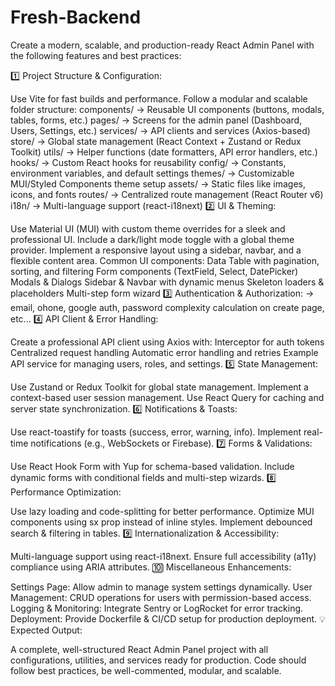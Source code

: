 # Fresh-Backend
Create a modern, scalable, and production-ready React Admin Panel with the following features and best practices:

1️⃣ Project Structure & Configuration:

Use Vite for fast builds and performance.
Follow a modular and scalable folder structure:
components/ → Reusable UI components (buttons, modals, tables, forms, etc.)
pages/ → Screens for the admin panel (Dashboard, Users, Settings, etc.)
services/ → API clients and services (Axios-based)
store/ → Global state management (React Context + Zustand or Redux Toolkit)
utils/ → Helper functions (date formatters, API error handlers, etc.)
hooks/ → Custom React hooks for reusability
config/ → Constants, environment variables, and default settings
themes/ → Customizable MUI/Styled Components theme setup
assets/ → Static files like images, icons, and fonts
routes/ → Centralized route management (React Router v6)
i18n/ → Multi-language support (react-i18next)
2️⃣ UI & Theming:

Use Material UI (MUI) with custom theme overrides for a sleek and professional UI.
Include a dark/light mode toggle with a global theme provider.
Implement a responsive layout using a sidebar, navbar, and a flexible content area.
Common UI components:
Data Table with pagination, sorting, and filtering
Form components (TextField, Select, DatePicker)
Modals & Dialogs
Sidebar & Navbar with dynamic menus
Skeleton loaders & placeholders
Multi-step form wizard
3️⃣ Authentication & Authorization: -> email, ohone, google auth, password complexity calculation on create page, etc...
4️⃣ API Client & Error Handling:

Create a professional API client using Axios with:
Interceptor for auth tokens
Centralized request handling
Automatic error handling and retries
Example API service for managing users, roles, and settings.
5️⃣ State Management:

Use Zustand or Redux Toolkit for global state management.
Implement a context-based user session management.
Use React Query for caching and server state synchronization.
6️⃣ Notifications & Toasts:

Use react-toastify for toasts (success, error, warning, info).
Implement real-time notifications (e.g., WebSockets or Firebase).
7️⃣ Forms & Validations:

Use React Hook Form with Yup for schema-based validation.
Include dynamic forms with conditional fields and multi-step wizards.
8️⃣ Performance Optimization:

Use lazy loading and code-splitting for better performance.
Optimize MUI components using sx prop instead of inline styles.
Implement debounced search & filtering in tables.
9️⃣ Internationalization & Accessibility:

Multi-language support using react-i18next.
Ensure full accessibility (a11y) compliance using ARIA attributes.
🔟 Miscellaneous Enhancements:

Settings Page: Allow admin to manage system settings dynamically.
User Management: CRUD operations for users with permission-based access.
Logging & Monitoring: Integrate Sentry or LogRocket for error tracking.
Deployment: Provide Dockerfile & CI/CD setup for production deployment.
💡 Expected Output:

A complete, well-structured React Admin Panel project with all configurations, utilities, and services ready for production.
Code should follow best practices, be well-commented, modular, and scalable.
